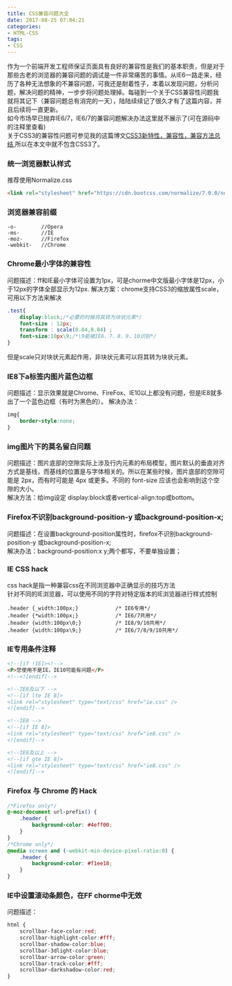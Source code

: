 ```yaml
---
title: CSS兼容问题大全
date: 2017-08-25 07:04:21
categories: 
- HTML-CSS
tags: 
- CSS
---
```

作为一个前端开发工程师保证页面具有良好的兼容性是我们的基本职责，但是对于那些古老的浏览器的兼容问题的调试是一件非常痛苦的事情。从IE6一路走来，经历了各种无法想象的不兼容问题，可我还是耐着性子，本着以发现问题，分析问题，解决问题的精神，一步步将问题处理掉。每碰到一个关于CSS兼容性问题我就将其记下（兼容问题总有消完的一天），陆陆续续记了很久才有了这篇内容，并且后续将一直更新。  
如今市场早已抛弃IE6/7，IE6/7的兼容问题解决办法这里就不展示了(可在源码中的注释里查看)  
关于CSS3的兼容性问题可参见我的这篇博文[CSS3新特性，兼容性，兼容方法总结](http://www.jesse131.cn/blog/articles/html-css/css3-new-features-compatibility-compatibility-methods-summary.html),所以在本文中就不包含CSS3了。

<!-- more -->
### 统一浏览器默认样式
推荐使用Normalize.css
```html
<link rel="stylesheet" href="https://cdn.bootcss.com/normalize/7.0.0/normalize.min.css">
```
### 浏览器兼容前缀
```
-o-        //Opera
-ms-       //IE
-moz-      //Firefox
-webkit-   //Chrome
```

### Chrome最小字体的兼容性
问题描述：ff和IE最小字体可设置为1px，可是chorme中文版最小字体是12px，小于12px的字体全部显示为12px.
解决方案：chrome支持CSS3的缩放属性scale，可用以下方法来解决
```css
.test{
    display:block;/*必要的时候将其转为块状元素*/
    font-size : 12px;
    transform : scale(0.84,0.84) ;
    font-size:10px\9;/*\9能被IE6、7、8、9、10识别*/
}
```
但是scale只对块状元素起作用，非块状元素可以将其转为块状元素。

### IE8下a标签内图片蓝色边框
问题描述：显示效果就是Chrome、FireFox、IE10以上都没有问题，但是IE8就多出了一个蓝色边框（有时为黑色的）。
解决办法：
```css
img{
    border-style:none;
}
```
### img图片下的莫名留白问题
问题描述：图片底部的空隙实际上涉及行内元素的布局模型，图片默认的垂直对齐方式是基线，而基线的位置是与字体相关的。所以在某些时候，图片底部的空隙可能是 2px，而有时可能是 4px 或更多。不同的 font-size 应该也会影响到这个空隙的大小。  
解决方法：给img设定 display:block或者vertical-align:top或bottom。

### Firefox不识别background-position-y 或background-position-x;
问题描述：在设置background-position属性时，firefox不识别background-position-y 或background-position-x;  
解决办法：background-position:x y;两个都写，不要单独设置；


### IE CSS hack
css hack是指一种兼容css在不同浏览器中正确显示的技巧方法  
针对不同的IE浏览器，可以使用不同的字符对特定版本的IE浏览器进行样式控制  
```
.header {_width:100px;}            /* IE6专用*/
.header {*width:100px;}            /* IE6/7共用*/
.header {width:100px\0;}           /* IE8/9/10共用*/
.header {width:100px\9;}           /* IE6/7/8/9/10共用*/
```

 
### IE专用条件注释
```html
<!--[if !IE]><!-->
<P>您使用不是IE，IE10可能有问题</P> 
<!--<![endif]-->

<!--IE8及以下 -->
<!--[if lte IE 8]>
<link rel="stylesheet" type="text/css" href="ie.css" />
<![endif]-->

<!--IE8 -->
<!--[if IE 8]>
<link rel="stylesheet" type="text/css" href="ie8.css" />
<![endif]-->

<!--IE8及以上 -->
<!--[if gte IE 8]>
<link rel="stylesheet" type="text/css" href="ie8.css" />
<![endif]-->
```




### Firefox 与 Chrome 的 Hack
```css
/*Firefox only*/
@-moz-document url-prefix() {
    .header {
        background-color: #4eff00;
    }
}   
/*Chrome only*/
@media screen and (-webkit-min-device-pixel-ratio:0) {
    .header {
        background-color: #f1ee18;
    }
}    
```

### IE中设置滚动条颜色，在FF chorme中无效
问题描述：
```css
html {
    scrollbar-face-color:red;
    scrollbar-highlight-color:#fff;
    scrollbar-shadow-color:blue;
    scrollbar-3dlight-color:blue;
    scrollbar-arrow-color:green;
    scrollbar-track-color:#fff;
    scrollbar-darkshadow-color:red;
}
```






<!-- ### IE67不识别 before/after伪类
.example:before, .example before {}
.example:after, .example after {} 
一个有冒号，一个是空格分隔。前者IE8+及其他现代浏览器；后者为IE6-7准备的。

### a链接的hover状态不起作用。
问题描述：a:hover img{width:300px} 我们想让鼠标hover时，链接里包含的图片宽度变化，这样的样式ie6是不认的，在ie7、ff下才有效果。

### block化的a链接不起作用
问题描述：block化的a链接，其内套absolute层，absolute层内放置img，ie7以下鼠标点击img不会有链接效果，ff chorme下正常。

### IE6/7下不识别display:inline-block
解决方法如下：
让标准浏览器识别display:inline-block;
让ie6/7识别display:inline;来覆盖上面的display:inline-block;然后通过zoom:1;来触发haslayout让inline元素在ie中表现得和inline-block元素一样。
.list1 li{display:inline-block; width:150px; *zoom:1;*display:inline;}
加上*zoom:1;(触发ie6和ie7下的haslayout);
*display:inline(只有ie6和ie7识别);
注：一定要加在display:inline-block;后面。

### IE6下双边距bug。
问题描述：ie6下给浮动容器定义margin-left 或者margin-right 实际效果是数值的2倍。
解决方案：给浮动容器定义display:inline。

### IE6下两个层中间有间隙 
产生条件：当一个与浮动元素相邻的非浮动元素并没有指定具体的高度或宽度时，非浮动元素中的内容会和浮动元素的边界产生3px的空隙。这个空隙只沿着非浮动元素显示。如果非浮动的元素指定了一个具体的宽度或高度，这个时候非浮动元素和浮动元素出现了3px的空隙。
解决办法：第一个浮动元素设置margin-right:-3px;

### IE6下当多个浮动元素中间夹杂着HTML注释语句时，如果浮动元素宽度为100%，则在下一行多显示一个上一行最后一个字符。
解决办法：给所有浮动元素添加display:inline;。

### IE6无法定义1px左右高度的容器 
IE6下这个问题是因为默认的行高造成的
解决方法: overflow:hidden;或 zoom:0.08; 

### IE6下不识别min-width/min-height
解决方法：
(1)：.abc{border:1px blue solid;width:200px;height:200px;}
     html>body .abc{width:auto;height:auto;min-width:200px;min-height:200px;}
(2)：.abc{width:200px;height:200px;_width:200px;_height:200px;}
（因为ie6有一个特征，当定义一个高度时，如果内容超过高度，元素会自动调整高度。）
 

### IE6下z-index不起作用
1）首先讲讲第一种z-index无论设置多高都不起作用情况。这种情况发生的条件有两个：
1、父标签position属性为relative；2、问题标签含有浮动(float)属性。
2）所有浏览器：父标签position属性为relative或absolute时，子标签的absolute属性是相对于父标签而言的。而在IE6下，层级的表现有时候不是看子标签的z-index多高，而要看它们的父标签的z-index谁高谁低。

### IE6下!important
IE789/firefox可以识别!important,看到此语句后就不会在执行第二句
IE6会跳过!important语句（不识别）直接执行第二句
这是一个误区
大家注意一下，IE6只是在某些情况下不识别
例：div{background:red!important} div{background:green}，这时所有浏览器统一解释为背景色red。
 -->